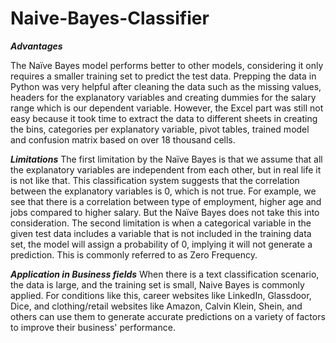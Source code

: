 # Naive-Bayes-Classifier

***Advantages***

   The Naïve Bayes model performs better to other models, considering it only requires a
smaller training set to predict the test data. Prepping the data in Python was very helpful after
cleaning the data such as the missing values, headers for the explanatory variables and creating
dummies for the salary range which is our dependent variable. However, the Excel part was
still not easy because it took time to extract the data to different sheets in creating the bins,
categories per explanatory variable, pivot tables, trained model and confusion matrix based on
over 18 thousand cells.

***Limitations***
  The first limitation by the Naïve Bayes is that we assume that all the explanatory
variables are independent from each other, but in real life it is not like that. This classification
system suggests that the correlation between the explanatory variables is 0, which is not true.
For example, we see that there is a correlation between type of employment, higher age and
jobs compared to higher salary. But the Naïve Bayes does not take this into consideration.
The second limitation is when a categorical variable in the given test data includes a
variable that is not included in the training data set, the model will assign a probability of 0,
implying it will not generate a prediction. This is commonly referred to as Zero Frequency.

***Application in Business fields***
   When there is a text classification scenario, the data is large, and the training set is
small, Naive Bayes is commonly applied. For conditions like this, career websites like
LinkedIn, Glassdoor, Dice, and clothing/retail websites like Amazon, Calvin Klein, Shein, and
others can use them to generate accurate predictions on a variety of factors to improve their
business' performance.

